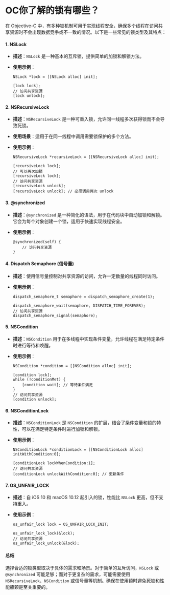 # OC你了解的锁有哪些？

在 Objective-C 中，有多种锁机制可用于实现线程安全，确保多个线程在访问共享资源时不会出现数据竞争或不一致的情况。以下是一些常见的锁类型及其特点：

#### 1. **NSLock**

* **描述**：`NSLock` 是一种基本的互斥锁，提供简单的加锁和解锁方法。
*   **使用示例**：

    ```objc
    NSLock *lock = [[NSLock alloc] init];

    [lock lock];
    // 访问共享资源
    [lock unlock];
    ```

#### 2. **NSRecursiveLock**

* **描述**：`NSRecursiveLock` 是一种可重入锁，允许同一线程多次获得锁而不会导致死锁。
* **使用场景**：适用于在同一线程中调用需要锁保护的多个方法。
*   **使用示例**：

    ```objc
    NSRecursiveLock *recursiveLock = [[NSRecursiveLock alloc] init];

    [recursiveLock lock];
    // 可以再次加锁
    [recursiveLock lock];
    // 访问共享资源
    [recursiveLock unlock];
    [recursiveLock unlock]; // 必须调用两次 unlock
    ```

#### 3. **@synchronized**

* **描述**：`@synchronized` 是一种简化的语法，用于在代码块中自动加锁和解锁。它会为每个对象创建一个锁，适用于快速实现线程安全。
*   **使用示例**：

    ```objc
    @synchronized(self) {
        // 访问共享资源
    }
    ```

#### 4. **Dispatch Semaphore (信号量)**

* **描述**：使用信号量控制对共享资源的访问，允许一定数量的线程同时访问。
*   **使用示例**：

    ```objc
    dispatch_semaphore_t semaphore = dispatch_semaphore_create(1);

    dispatch_semaphore_wait(semaphore, DISPATCH_TIME_FOREVER);
    // 访问共享资源
    dispatch_semaphore_signal(semaphore);
    ```

#### 5. **NSCondition**

* **描述**：`NSCondition` 用于在多线程中实现条件变量，允许线程在满足特定条件时进行等待和唤醒。
*   **使用示例**：

    ```objc
    NSCondition *condition = [[NSCondition alloc] init];

    [condition lock];
    while (!conditionMet) {
        [condition wait]; // 等待条件满足
    }
    // 访问共享资源
    [condition unlock];
    ```

#### 6. **NSConditionLock**

* **描述**：`NSConditionLock` 是 `NSCondition` 的扩展，结合了条件变量和锁的特性，可以在满足特定条件时进行加锁和解锁。
*   **使用示例**：

    ```objc
    NSConditionLock *conditionLock = [[NSConditionLock alloc] initWithCondition:0];

    [conditionLock lockWhenCondition:1];
    // 访问共享资源
    [conditionLock unlockWithCondition:0]; // 更新条件
    ```

#### 7. **OS\_UNFAIR\_LOCK**

* **描述**：自 iOS 10 和 macOS 10.12 起引入的锁，性能比 `NSLock` 更高，但不支持重入。
*   **使用示例**：

    ```objc
    os_unfair_lock lock = OS_UNFAIR_LOCK_INIT;

    os_unfair_lock_lock(&lock);
    // 访问共享资源
    os_unfair_lock_unlock(&lock);
    ```

#### 总结

选择合适的锁类型取决于具体的需求和场景。对于简单的互斥访问，`NSLock` 或 `@synchronized` 可能足够；而对于更复杂的需求，可能需要使用 `NSRecursiveLock`、`NSCondition` 或信号量等机制。确保在使用锁时避免死锁和性能瓶颈是至关重要的。
